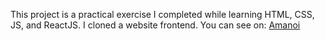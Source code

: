 This project is a practical exercise I completed while learning HTML, CSS, JS, and ReactJS. I cloned a website frontend. You can see on:
[Amanoi]((https://frontend-mauve-sigma.vercel.app)) 
